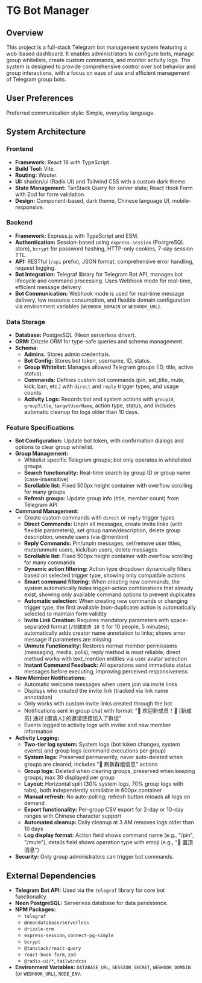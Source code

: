 # TG Bot Manager

## Overview

This project is a full-stack Telegram bot management system featuring a web-based dashboard. It enables administrators to configure bots, manage group whitelists, create custom commands, and monitor activity logs. The system is designed to provide comprehensive control over bot behavior and group interactions, with a focus on ease of use and efficient management of Telegram group bots.

## User Preferences

Preferred communication style: Simple, everyday language.

## System Architecture

### Frontend

-   **Framework:** React 18 with TypeScript.
-   **Build Tool:** Vite.
-   **Routing:** Wouter.
-   **UI:** shadcn/ui (Radix UI) and Tailwind CSS with a custom dark theme.
-   **State Management:** TanStack Query for server state; React Hook Form with Zod for form validation.
-   **Design:** Component-based, dark theme, Chinese language UI, mobile-responsive.

### Backend

-   **Framework:** Express.js with TypeScript and ESM.
-   **Authentication:** Session-based using `express-session` (PostgreSQL store), `bcrypt` for password hashing, HTTP-only cookies, 7-day session TTL.
-   **API:** RESTful (`/api` prefix), JSON format, comprehensive error handling, request logging.
-   **Bot Integration:** Telegraf library for Telegram Bot API, manages bot lifecycle and command processing. Uses Webhook mode for real-time, efficient message delivery.
-   **Bot Communication:** Webhook mode is used for real-time message delivery, low resource consumption, and flexible domain configuration via environment variables (`WEBHOOK_DOMAIN` or `WEBHOOK_URL`).

### Data Storage

-   **Database:** PostgreSQL (Neon serverless driver).
-   **ORM:** Drizzle ORM for type-safe queries and schema management.
-   **Schema:**
    -   **Admins:** Stores admin credentials.
    -   **Bot Config:** Stores bot token, username, ID, status.
    -   **Group Whitelist:** Manages allowed Telegram groups (ID, title, active status).
    -   **Commands:** Defines custom bot commands (pin, set_title, mute, kick, ban, etc.) with `direct` and `reply` trigger types, and usage counts.
    -   **Activity Logs:** Records bot and system actions with `groupId`, `groupTitle`, `targetUserName`, action type, status, and includes automatic cleanup for logs older than 10 days.

### Feature Specifications

-   **Bot Configuration:** Update bot token, with confirmation dialogs and options to clear group whitelist.
-   **Group Management:** 
    -   Whitelist specific Telegram groups; bot only operates in whitelisted groups
    -   **Search functionality:** Real-time search by group ID or group name (case-insensitive)
    -   **Scrollable list:** Fixed 500px height container with overflow scrolling for many groups
    -   **Refresh groups:** Update group info (title, member count) from Telegram API
-   **Command Management:** 
    -   Create custom commands with `direct` or `reply` trigger types
    -   **Direct Commands:** Unpin all messages, create invite links (with flexible parameters), set group name/description, delete group description, unmute users (via @mention)
    -   **Reply Commands:** Pin/unpin messages, set/remove user titles, mute/unmute users, kick/ban users, delete messages
    -   **Scrollable list:** Fixed 500px height container with overflow scrolling for many commands
    -   **Dynamic action filtering:** Action type dropdown dynamically filters based on selected trigger type, showing only compatible actions
    -   **Smart command filtering:** When creating new commands, the system automatically hides trigger-action combinations that already exist, showing only available command options to prevent duplicates
    -   **Automatic selection:** When creating new commands or changing trigger type, the first available (non-duplicate) action is automatically selected to maintain form validity
    -   **Invite Link Creation:** Requires mandatory parameters with space-separated format (`/创建邀请 10 5` for 10 people, 5 minutes); automatically adds creator name annotation to links; shows error message if parameters are missing
    -   **Unmute Functionality:** Restores normal member permissions (messaging, media, polls); reply method is most reliable; direct method works with text_mention entities via user avatar selection
    -   **Instant Command Feedback:** All operations send immediate status messages before executing, improving perceived responsiveness
-   **New Member Notifications:**
    -   Automatic welcome messages when users join via invite links
    -   Displays who created the invite link (tracked via link name annotation)
    -   Only works with custom invite links created through the bot
    -   Notifications sent in group chat with format: "🎉 欢迎新成员！👤 [新成员] 通过 [邀请人] 的邀请链接加入了群组"
    -   Events logged to activity logs with inviter and new member information
-   **Activity Logging:** 
    -   **Two-tier log system:** System logs (bot token changes, system events) and group logs (command executions per group)
    -   **System logs:** Preserved permanently, never auto-deleted when groups are cleared; includes "🔄 刷新群组信息" actions
    -   **Group logs:** Deleted when clearing groups, preserved when keeping groups; max 30 displayed per group
    -   **Layout:** Horizontal split (30% system logs, 70% group logs with tabs), both independently scrollable in 600px container
    -   **Manual refresh:** No auto-polling; refresh button reloads all logs on demand
    -   **Export functionality:** Per-group CSV export for 2-day or 10-day ranges with Chinese character support
    -   **Automated cleanup:** Daily cleanup at 3 AM removes logs older than 10 days
    -   **Log display format:** Action field shows command name (e.g., "/pin", "/mute"), details field shows operation type with emoji (e.g., "📌 置顶消息")
-   **Security:** Only group administrators can trigger bot commands.

## External Dependencies

-   **Telegram Bot API:** Used via the `telegraf` library for core bot functionality.
-   **Neon PostgreSQL:** Serverless database for data persistence.
-   **NPM Packages:**
    -   `telegraf`
    -   `@neondatabase/serverless`
    -   `drizzle-orm`
    -   `express-session`, `connect-pg-simple`
    -   `bcrypt`
    -   `@tanstack/react-query`
    -   `react-hook-form`, `zod`
    -   `@radix-ui/*`, `tailwindcss`
-   **Environment Variables:** `DATABASE_URL`, `SESSION_SECRET`, `WEBHOOK_DOMAIN` (or `WEBHOOK_URL`), `NODE_ENV`.